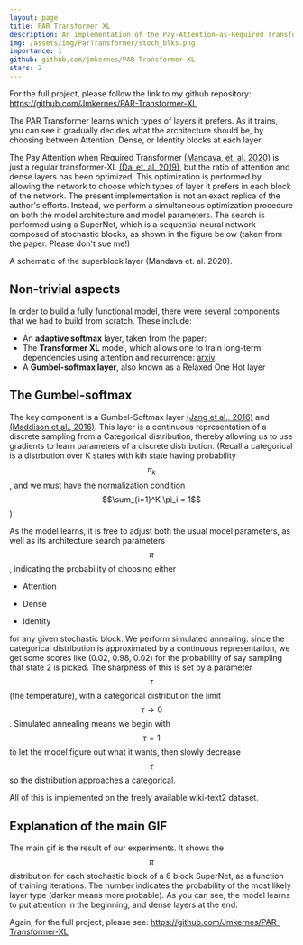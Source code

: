 ```yaml
---
layout: page
title: PAR Transformer XL
description: An implementation of the Pay-Attention-as-Required Transformer.
img: /assets/img/ParTransformer/stoch_blks.png
importance: 1
github: github.com/jmkernes/PAR-Transformer-XL
stars: 2
---
```

For the full project, please follow the link to my github repository:
<a href="https://github.com/Jmkernes/PAR-Transformer-XL">https://github.com/Jmkernes/PAR-Transformer-XL</a>

<div class="row">
    <div class="col-sm mt-3 mt-md-0">
        <img class="img-fluid rounded z-depth-1" src="{{ '/assets/img/ParTransformer/movie.gif' | relative_url }}" alt="" title="example image"/>
    </div>
</div>
<div class="caption">
The PAR Transformer learns which types of layers it prefers. As it trains, you can see it gradually decides what the architecture should be, by choosing between Attention, Dense, or Identity blocks at each layer.
</div>

The Pay Attention when Required Transformer <a href="https://arxiv.org/pdf/1901.02860.pdf">(Mandava, et. al. 2020)</a> is just a regular transformer-XL <a href="https://arxiv.org/abs/1901.02860">(Dai et. al. 2019)</a>, but the ratio of attention and dense layers has been optimized. This optimization is performed by allowing the network to choose which types of layer it prefers in each block of the network. The present implementation is not an exact replica of the author's efforts. Instead, we perform a simultaneous optimization procedure on both the model architecture and model parameters. The search is performed using a SuperNet, which is a sequential neural network composed of stochastic blocks, as shown in the figure below (taken from the paper. Please don't sue me!)

<div class="row">
    <div class="col-sm mt-3 mt-md-0">
        <img class="img-fluid rounded z-depth-1" src="{{ '/assets/img/ParTransformer/stoch_blks.png' | relative_url }}" alt="" title="example image"/>
    </div>
</div>
<div class="caption">
    A schematic of the superblock layer (Mandava et. al. 2020).
</div>

## Non-trivial aspects
In order to build a fully functional model, there were several components that we had to build from scratch. These include:

* An **adaptive softmax** layer, taken from the paper:
* The **Transformer XL** model, which allows one to train long-term dependencies using attention and recurrence: <a href="https://arxiv.org/abs/1901.02860">arxiv</a>.
* A **Gumbel-softmax layer**, also known as a Relaxed One Hot layer


## The Gumbel-softmax
The key component is a Gumbel-Softmax layer <a href="https://arxiv.org/pdf/1611.01144.pdf">(Jang et al., 2016)</a> and <a href="https://arxiv.org/abs/1611.00712">(Maddison et al., 2016)</a>. This layer is a continuous representation of a discrete sampling from a Categorical distribution, thereby allowing us to use gradients to learn parameters of a discrete distribution. (Recall a categorical is a distrbution over K states with kth state having probability $$\pi_k$$, and we must have the normalization condition $$\sum_{i=1}^K \pi_i = 1$$)

As the model learns, it is free to adjust both the usual model parameters, as well as its architecture search parameters $$\pi$$, indicating the probability of choosing either

* Attention

* Dense

* Identity

for any given stochastic block. We perform simulated annealing: since the categorical distribution is approximated by a continuous representation, we get some scores like (0.02, 0.98, 0.02) for the probability of say sampling that state 2 is picked. The sharpness of this is set by a parameter $$\tau$$ (the temperature), with a categorical distribution the limit $$\tau \to 0$$. Simulated annealing means we begin with $$\tau=1$$ to let the model figure out what it wants, then slowly decrease $$\tau$$ so the distribution approaches a categorical.

All of this is implemented on the freely available wiki-text2 dataset.


## Explanation of the main GIF
The main gif is the result of our experiments. It shows the $$\pi$$ distribution for each stochastic block of a 6 block SuperNet, as a function of training iterations. The number indicates the probability of the most likely layer type (darker means more probable). As you can see, the model learns to put attention in the beginning, and dense layers at the end.

Again, for the full project, please see:
<a href="https://github.com/Jmkernes/PAR-Transformer-XL">https://github.com/Jmkernes/PAR-Transformer-XL</a>
